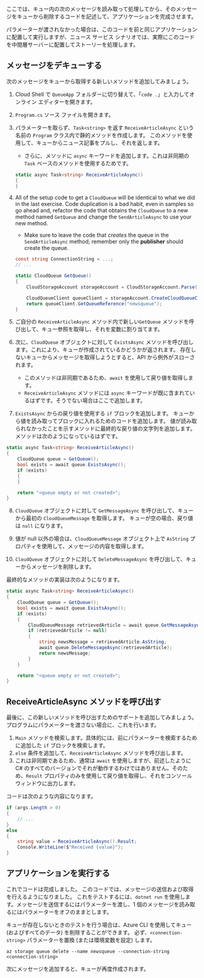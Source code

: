 ここでは、キュー内の次のメッセージを読み取って処理してから、そのメッセージをキューから削除するコードを記述して、アプリケーションを完成させます。 

パラメーターが渡されなかった場合は、このコードを前と同じアプリケーションに配置して実行しますが、ニュース サービス シナリオでは、実際にこのコードを中間層サーバーに配置してストーリーを処理します。

## <a name="dequeue-a-message"></a>メッセージをデキューする

次のメッセージをキューから取得する新しいメソッドを追加してみましょう。

1. Cloud Shell で `QueueApp` フォルダーに切り替えて、「`code .`」と入力してオンライン エディターを開きます。
 
2. `Program.cs` ソース ファイルを開きます。

3. パラメーターを取らず、`Task<string>` を返す `ReceiveArticleAsync` という名前の `Program` クラス内で静的メソッドを作成します。 このメソッドを使用して、キューからニュース記事をプルし、それを返します。
    - さらに、メソッドに `async` キーワードを追加します。これは非同期の `Task` ベースのメソッドを使用するためです。

    ```csharp
    static async Task<string> ReceiveArticleAsync()
    {
    }

4. All of the setup code to get a `CloudQueue` will be identical to what we did in the last exercise. Code duplication is a bad habit, even in samples so go ahead and, refactor the code that obtains the `CloudQueue` to a new method named `GetQueue` and change the `SendArticleAsync` to use your new method.
     - Make sure to leave the code that _creates_ the queue in the `SendArticleAsync` method; remember only the **publisher** should create the queue.

    ```csharp
    const string ConnectionString = ...;
    // ...

    static CloudQueue GetQueue()
    {
        CloudStorageAccount storageAccount = CloudStorageAccount.Parse(ConnectionString);
    
        CloudQueueClient queueClient = storageAccount.CreateCloudQueueClient();
        return queueClient.GetQueueReference("newsqueue");
    }
    ```
    
5. ご自分の `ReceiveArticleAsync` メソッド内で新しい`GetQueue` メソッドを呼び出して、キュー参照を取得し、それを変数に割り当てます。

6. 次に、`CloudQueue` オブジェクトに対して `ExistsAsync` メソッドを呼び出します。これにより、キューが作成されているかどうかが返されます。 存在しないキューからメッセージを取得しようとすると、API から例外がスローされます。
    - このメソッドは非同期であるため、`await` を使用して戻り値を取得します。
    - `ReceiveArticleAsync` メソッドには `async` キーワードが既に含まれているはずです。そうでない場合はここで追加します。


7. `ExistsAsync` からの戻り値を使用する `if` ブロックを追加します。 キューから値を読み取ってブロックに入れるためのコードを追加します。 値が読み取られなかったことを示すメソッドに最終的な戻り値の文字列を追加します。 メソッドは次のようになっているはずです。

```csharp
static async Task<string> ReceiveArticleAsync()
{
    CloudQueue queue = GetQueue();
    bool exists = await queue.ExistsAsync();
    if (exists)
    {
    }

    return "<queue empty or not created>";
}
```

8. `CloudQueue` オブジェクトに対して `GetMessageAsync` を呼び出して、キューから最初の `CloudQueueMessage` を取得します。 キューが空の場合、戻り値は `null` になります。

9. 値が null 以外の場合は、`CloudQueueMessage` オブジェクト上で `AsString` プロパティを使用して、メッセージの内容を取得します。

10. `CloudQueue` オブジェクトに対して `DeleteMessageAsync` を呼び出して、キューからメッセージを削除します。

最終的なメソッドの実装は次のようになります。

```csharp
static async Task<string> ReceiveArticleAsync()
{
    CloudQueue queue = GetQueue();
    bool exists = await queue.ExistsAsync();
    if (exists)
    {
        CloudQueueMessage retrievedArticle = await queue.GetMessageAsync();
        if (retrievedArticle != null)
        {
            string newsMessage = retrievedArticle.AsString;
            await queue.DeleteMessageAsync(retrievedArticle);
            return newsMessage;
        }
    }

    return "<queue empty or not created>";
}
```
## <a name="call-the-receivearticleasync-method"></a>ReceiveArticleAsync メソッドを呼び出す

最後に、この新しいメソッドを呼び出すためのサポートを追加してみましょう。 プログラムにパラメーターを渡さない場合に、これを行います。

1. `Main` メソッドを検索します。具体的には、前にパラメーターを検索するために追加した `if` ブロックを検索します。
1. `else` 条件を追加して、`ReceiveArticleAsync` メソッドを呼び出します。 
1. これは非同期であるため、通常は `await` を使用しますが、前述したように C# のすべてのバージョンでそれが動作するわけではありません。そのため、`Result` プロパティのみを使用して戻り値を取得し、それをコンソール ウィンドウに出力します。

コードは次のような内容になります。

```csharp
if (args.Length > 0)
{
    // ...
}
else
{
    string value = ReceiveArticleAsync().Result;
    Console.WriteLine($"Received {value}");
}
```

## <a name="execute-the-application"></a>アプリケーションを実行する

これでコードは完成しました。 このコードでは、メッセージの送信および取得を行えるようになりました。 これをテストするには、`dotnet run` を使用します。メッセージを送信するにはパラメーターを渡し、1 個のメッセージを読み取るにはパラメーターをオフのままとします。

キューが存在しないときのテストを行う場合は、Azure CLI を使用してキュー (およびすべてのデータ) を削除することができます。 必ず、`<connection-string>` パラメーターを置換 (または環境変数を設定) します。

```azurecli
az storage queue delete --name newsqueue --connection-string <connection-string> 
```

次にメッセージを追加すると、キューが再度作成されます。